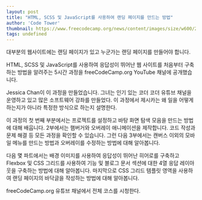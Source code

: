 ```yaml
---
layout: post
title: "HTML, SCSS 및 JavaScript를 사용하여 랜딩 페이지를 만드는 방법"
author: 'Code Tower'
thumbnail: https://www.freecodecamp.org/news/content/images/size/w600/2021/01/landingpage.png
tags: undefined
---
```



대부분의 웹사이트에는 랜딩 페이지가 있고 누군가는 랜딩 페이지를 만들어야 합니다.

HTML, SCSS 및 JavaScript를 사용하여 응답성이 뛰어난 웹 사이트를 처음부터 구축하는 방법을 알려주는 5시간 과정을 freeCodeCamp.org YouTube 채널에 공개했습니다.

Jessica Chan이 이 과정을 만들었습니다. 그녀는 인기 있는 코더 코더 유튜브 채널을 운영하고 있고 많은 소프트웨어 강좌를 만들었다. 이 과정에서 제시카는 왜 일을 어떻게 하는지가 아니라 특정한 방식으로 하는지 설명한다.

이 과정의 첫 번째 부분에서는 프로젝트를 설정하고 바탕 화면 탐색 모음을 만드는 방법에 대해 배웁니다. 2부에서는 햄버거와 오버레이 애니메이션을 제작합니다. 코드 작성과 문제 해결 등 모든 과정을 확인할 수 있습니다. 그런 다음 3부에서는 캔버스 이외의 모바일 메뉴를 만드는 방법과 오버레이를 수정하는 방법에 대해 알아봅니다.

다음 몇 파트에서는 배경 이미지를 사용하여 응답성이 뛰어난 히어로를 구축하고 Flexbox 및 CSS 그리드를 사용하여 기능 및 블로그 문서 섹션에 대한 4열 응답 레이아웃을 구축하는 방법에 대해 알아봅니다. 마지막으로 CSS 그리드 템플릿 영역을 사용하여 랜딩 페이지의 바닥글을 작성하는 방법에 대해 알아봅니다.

freeCodeCamp.org 유튜브 채널에서 전체 코스를 시청한다.